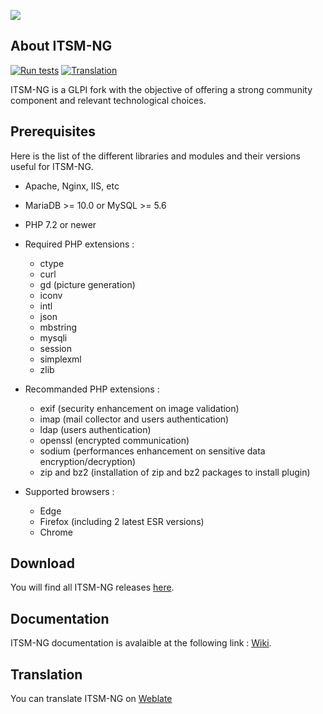 ![](https://static.wixstatic.com/media/e5b7d4_f67ff8c629844818a6e3e43550cb1e17~mv2.png/v1/fill/w_348,h_122,al_c,q_85,usm_0.66_1.00_0.01,enc_auto/Original%20on%20Transparent.png)


## About ITSM-NG

[![Run tests](https://github.com/itsmng/itsm-ng/actions/workflows/ci.yml/badge.svg?branch=itsm_2.0.0)](https://github.com/itsmng/itsm-ng/actions/workflows/ci.yml)
[![Translation](https://hosted.weblate.org/widget/itsm-ng/itsm-ng/svg-badge.svg)](https://hosted.weblate.org/projects/itsm-ng/itsm-ng)


ITSM-NG is a GLPI fork with the objective of offering a strong community component and relevant technological choices.

## Prerequisites

Here is the list of the different libraries and modules and their versions useful for ITSM-NG.

* Apache, Nginx, IIS, etc
* MariaDB >= 10.0 or MySQL >= 5.6
* PHP 7.2 or newer
* Required PHP extensions :
    - ctype
    - curl
    - gd (picture generation)
    - iconv
    - intl
    - json
    - mbstring
    - mysqli
    - session
    - simplexml
    - zlib

* Recommanded PHP extensions :
    - exif (security enhancement on image validation)
    - imap (mail collector and users authentication)
    - ldap (users authentication)
    - openssl (encrypted communication)
    - sodium (performances enhancement on sensitive data encryption/decryption)
    - zip and bz2 (installation of zip and bz2 packages to install plugin)

* Supported browsers : 
    - Edge
    - Firefox (including 2 latest ESR versions)
    - Chrome

## Download

You will find all ITSM-NG releases [here](https://github.com/itsmng/itsm-ng/releases).

## Documentation

ITSM-NG documentation is avalaible at the following link : [Wiki](https://wiki.itsm-ng.org/).

## Translation

You can translate ITSM-NG on [Weblate](https://hosted.weblate.org/projects/itsm-ng/itsm-ng/)
